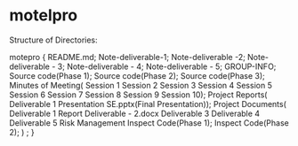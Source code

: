 # motelpro

Structure of Directories:

motepro
{
      README.md;
      Note-deliverable-1;
      Note-deliverable -2;
      Note-deliverable - 3;
      Note-deliverable - 4;
      Note-deliverable - 5;
      GROUP-INFO;
      Source code(Phase 1);
      Source code(Phase 2);
      Source code(Phase 3);
      Minutes of Meeting(
                        Session 1
                        Session 2 
			Session 3
			Session 4
			Session 5
			Session 6
			Session 7
			Session 8
			Session 9
			Session 10);
      Project Reports(
                     Deliverable 1 Presentation
		     SE.pptx(Final Presentation));
      Project Documents( 
                     Deliverable 1 Report
		     Deliverable - 2.docx
		     Deliverable 3
		     Deliverable 4
		     Deliverable 5
		     Risk Management
		     Inspect Code(Phase 1);
		     Inspect Code(Phase 2);
                     ) ;
			   }
     
      
     
     
